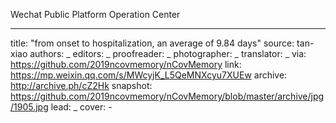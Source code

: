 Wechat Public Platform Operation Center


-------------
title: "from onset to hospitalization, an average of 9.84 days"
source: tan-xiao
authors: _
editors: _
proofreader: _
photographer: _
translator: _
via: https://github.com/2019ncovmemory/nCovMemory
link: https://mp.weixin.qq.com/s/MWcyjK_L5QeMNXcyu7XUEw
archive: http://archive.ph/cZ2Hk
snapshot: https://github.com/2019ncovmemory/nCovMemory/blob/master/archive/jpg/1905.jpg
lead: _
cover: -
